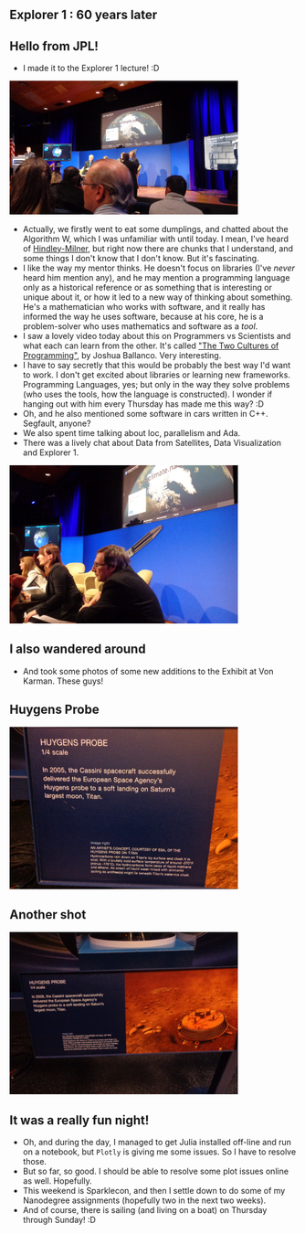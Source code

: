## Explorer 1 : 60 years later

## Hello from JPL!
- I made it to the Explorer 1 lecture! :D

<img src="/images/explorer/e1.png" width="400">

- Actually, we firstly went to eat some dumplings, and chatted about 
  the Algorithm W, which I was unfamiliar with until today. 
  I mean, I've heard of [Hindley-Milner](https://en.wikipedia.org/wiki/Hindley%E2%80%93Milner_type_system), but right now there are chunks
  that I understand, and some things I don't know that I don't know.
  But it's fascinating. 
- I like the way my mentor thinks. He doesn't focus on libraries (I've *never* heard him mention any), and he may mention 
  a programming language only as a historical reference or as something that is interesting or unique about it, or how it led
  to a new way of thinking about something. He's a mathematician who works with software, and it really has informed the way
  he uses software, because at his core, he is a problem-solver who uses mathematics and software as a *tool*.
- I saw a lovely video today about this on Programmers vs Scientists and what each can learn from the other. 
  It's called ["The Two Cultures of Programming"](https://www.youtube.com/watch?v=C3iR_PknlFc), by Joshua Ballanco.
  Very interesting. 
- I have to say secretly that this would be probably the best way I'd want to work. I don't get excited about libraries
  or learning new frameworks. Programming Languages, yes; but only in the way they solve problems (who uses the tools, 
  how the language is constructed). I wonder if hanging out with him every Thursday has made me this way? :D
- Oh, and he also mentioned some software in cars written in C++. Segfault, anyone?
- We also spent time talking about loc, parallelism and Ada.
- There was a lively chat about Data from Satellites, Data Visualization and Explorer 1.

<img src="/images/explorer/e4.png" width="400">

## I also wandered around
- And took some photos of some new additions to the Exhibit at Von Karman.
These guys!

## Huygens Probe

<img src="/images/explorer/e2.png" width="400">

## Another shot

<img src="/images/explorer/e3.png" width="400">

## It was a really fun night!
- Oh, and during the day, I managed to get Julia installed off-line and run on
  a notebook, but ```Plotly``` is giving me some issues. So I have to resolve those.
- But so far, so good. I should be able to resolve some plot issues online as well. 
  Hopefully.
- This weekend is Sparklecon, and then I settle down to do some of my Nanodegree assignments
  (hopefully two in the next two weeks). 
- And of course, there is sailing (and living on a boat) on Thursday through Sunday! :D
  
